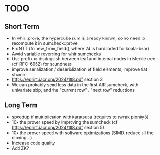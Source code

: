 # TODO

## Short Term

- In whir::prove, the hypercube sum is already known, so no need to recompute it in sumcheck::prove
- Fix NTT (fn new_from_field(), where 24 is hardcoded for koala-bear)
- Avoid variable reversing for whir sumchecks
- Use prefix to distinguish between leaf and internal nodes in Merkle tree (cf. RFC-6962) for soundness
- improve serialization / deserialization of field elements, improve fiat shamir
- https://eprint.iacr.org/2024/108.pdf section 3
- We can probably send less data in the first AIR sumcheck, with univariate skip, and the "current row" / "next row" reductions

## Long Term

- speedup ff multiplication with karatsuba (requires to tweak plonky3)
- 10x the prover speed by improving the sumcheck (cf https://eprint.iacr.org/2024/108.pdf section 5)
- 10x the prover speed with software optimizations (SIMD, reduce all the cloning...)
- Increase code quality
- Add ZK?